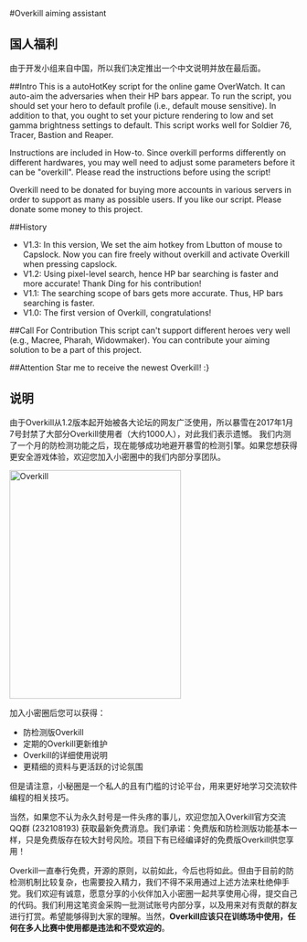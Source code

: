 #Overkill aiming assistant
## 国人福利
由于开发小组来自中国，所以我们决定推出一个中文说明并放在最后面。

##Intro
This is a autoHotKey script for the online game OverWatch. It can auto-aim the adversaries when their HP bars appear.  To run the script, you should set your hero to default profile (i.e., default mouse sensitive). In addition to that, you ought to set your picture rendering to low and set  gamma brightness settings to default. 
This script works well for Soldier 76, Tracer, Bastion and Reaper.

Instructions are included in How-to. Since overkill performs differently on different hardwares, you may well need to adjust some parameters before it can be "overkill". Please read the instructions before using the script!

Overkill need to be donated for buying more accounts in various servers in order to support as many as possible users. If you like our script. Please donate some money to this project. 

##History
* V1.3: In this version, We set the aim hotkey from Lbutton of mouse to Capslock. Now you can fire freely without overkill and activate Overkill when pressing capslock.
* V1.2: Using pixel-level search, hence HP bar searching is faster and more accurate! Thank Ding for his contribution!
* V1.1: The searching scope of bars gets more accurate. Thus, HP bars searching is faster.
* V1.0: The first version of Overkill, congratulations!


##Call For Contribution
This script can't support different heroes very well (e.g., Macree, Pharah, Widowmaker). You can contribute your aiming solution to be a part of this project. 

##Attention
Star me to receive the newest Overkill! :}

## 说明

由于Overkill从1.2版本起开始被各大论坛的网友广泛使用，所以暴雪在2017年1月7号封禁了大部分Overkill使用者（大约1000人），对此我们表示遗憾。
我们内测了一个月的防检测功能之后，现在能够成功地避开暴雪的检测引擎。如果您想获得更安全游戏体验，欢迎您加入小密圈中的我们内部分享团队。

 <img src="https://github.com/xiaofen9/overwatch/blob/master/xiaomiquan.jpg" width = "300" height = "400" alt="Overkill" align=center />


加入小密圈后您可以获得：

* 防检测版Overkill
* 定期的Overkill更新维护
* Overkill的详细使用说明
* 更精细的资料与更活跃的讨论氛围

但是请注意，小秘圈是一个私人的且有门槛的讨论平台，用来更好地学习交流软件编程的相关技巧。

当然，如果您不认为永久封号是一件头疼的事儿，欢迎您加入Overkill官方交流QQ群 (232108193) 获取最新免费消息。我们承诺：免费版和防检测版功能基本一样，只是免费版存在较大封号风险。项目下有已经编译好的免费版Overkill供您享用！

Overkill一直奉行免费，开源的原则，以前如此，今后也将如此。但由于目前的防检测机制比较复杂，也需要投入精力，我们不得不采用通过上述方法来杜绝伸手党。我们欢迎有诚意，愿意分享的小伙伴加入小密圈一起共享使用心得，提交自己的代码。我们利用这笔资金采购一批测试账号内部分享，以及用来对有贡献的群友进行打赏。希望能够得到大家的理解。当然，**Overkill应该只在训练场中使用，任何在多人比赛中使用都是违法和不受欢迎的**。








